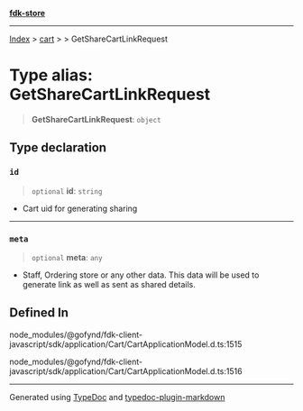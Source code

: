 [**fdk-store**](../../../README.md)
***

[Index](../../../API.md) > [cart](../../README.md) > [<internal>](../README.md) > GetShareCartLinkRequest

# Type alias: GetShareCartLinkRequest

> **GetShareCartLinkRequest**: `object`

## Type declaration

### `id`

> `optional` **id**: `string`

- Cart uid for generating sharing

***

### `meta`

> `optional` **meta**: `any`

- Staff, Ordering store or any other data. This
data will be used to generate link as well as sent as shared details.

## Defined In

node\_modules/@gofynd/fdk-client-javascript/sdk/application/Cart/CartApplicationModel.d.ts:1515

node\_modules/@gofynd/fdk-client-javascript/sdk/application/Cart/CartApplicationModel.d.ts:1516

***
Generated using [TypeDoc](https://typedoc.org/) and [typedoc-plugin-markdown](https://www.npmjs.com/package/typedoc-plugin-markdown)
